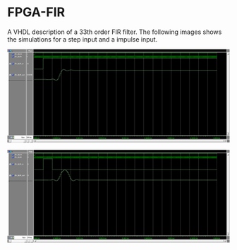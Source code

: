 # FPGA-FIR
A VHDL description of a 33th order FIR filter. The following images shows the simulations for a step input and a impulse input.

![alt text](https://github.com/gcastroid/FPGA-FIR/blob/main/images/step.png)

![alt text](https://github.com/gcastroid/FPGA-FIR/blob/main/images/impulse.png)
